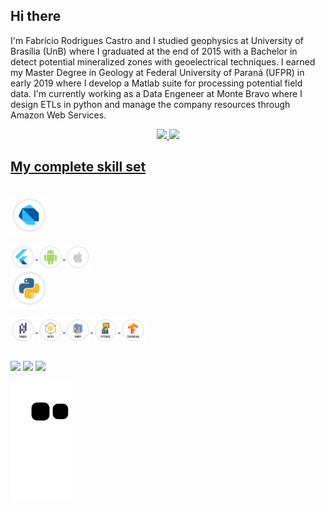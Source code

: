 ## Hi there

I'm Fabrício Rodrigues Castro and I studied geophysics at University of Brasília (UnB) where I graduated at the end of 2015 with a Bachelor in detect potential mineralized zones with geoelectrical techniques. I earned my Master Degree in Geology at Federal University of Paraná (UFPR) in early 2019 where I develop a Matlab suite for processing potential field data. I'm currently working as a Data Engeneer at Monte Bravo where I design ETLs in python and manage the company resources through Amazon Web Services.

<div align="center">
  <a href="https://github.com/fcastro25">
  <img height="180em" src="https://github-readme-stats.vercel.app/api?username=fcastro25&show_icons=true&theme=default&include_all_commits=true&count_private=true"/>
  <img height="180em" src="https://github-readme-stats.vercel.app/api/top-langs/?username=fcastro25&layout=compact&langs_count=7&theme=default"/>
</div>
  
## My complete skill set 

  
<div style="display: block"><br>
  <img align="center" alt="PL-Dart" height="60" width="60" src="https://github.com/fcastro25/fcastro25/blob/main/SKILL%20SET%20BADGES/Group%20234.png">
  <div style="display: inline_block"><br>
    <img align="center" alt="FLUTTER" height="40" width="40" src="https://github.com/fcastro25/fcastro25/blob/main/SKILL%20SET%20BADGES/Group%20235.png">
    <img align="center" alt="ANDROID" height="40" width="40" src="https://github.com/fcastro25/fcastro25/blob/main/SKILL%20SET%20BADGES/Group%20241.png">
    <img align="center" alt="IOS" height="40" width="40" src="https://github.com/fcastro25/fcastro25/blob/main/SKILL%20SET%20BADGES/Group%20242.png">
  </div>
  <img align="center" alt="PL-Python" height="60" width="60" src="https://github.com/fcastro25/fcastro25/blob/main/SKILL%20SET%20BADGES/Group%20236.png">
  <div style="display: inline_block"><br>
    <img align="center" alt="PANDAS" height="40" width="40" src="https://github.com/fcastro25/fcastro25/blob/main/SKILL%20SET%20BADGES/Group%20245.png">
    <img align="center" alt="BOTO3" height="40" width="40" src="https://github.com/fcastro25/fcastro25/blob/main/SKILL%20SET%20BADGES/Group%20244.png">
    <img align="center" alt="NUMPY" height="40" width="40" src="https://github.com/fcastro25/fcastro25/blob/main/SKILL%20SET%20BADGES/Group%20253.png">
    <img align="center" alt="PSYCOPG2" height="40" width="40" src="https://github.com/fcastro25/fcastro25/blob/main/SKILL%20SET%20BADGES/Group%20250.png">
    <img align="center" alt="TENSORFLOW" height="40" width="40" src="https://github.com/fcastro25/fcastro25/blob/main/SKILL%20SET%20BADGES/Group%20251.png">
  </div>
</div>
  
  ##
 
<div> 
  <a href="https://www.linkedin.com/in/fabriciocastro/" target="_blank"><img src="https://img.shields.io/badge/-LinkedIn-%230077B5?style=for-the-badge&logo=linkedin&logoColor=white" target="_blank"></a> 
  <a href="https://www.youtube.com/channel/UCQMEHsslFDiKlOcvr_6no1w/videos" target="_blank"><img src="https://img.shields.io/badge/YouTube-FF0000?style=for-the-badge&logo=youtube&logoColor=white" target="_blank"></a>
  <a href = "mailto:fcastrogeof@gmail.com"><img src="https://img.shields.io/badge/-Gmail-%23333?style=for-the-badge&logo=gmail&logoColor=white" target="_blank"></a>
 
  ![Snake animation](https://github.com/rafaballerini/rafaballerini/blob/output/github-contribution-grid-snake.svg)
 
</div>
